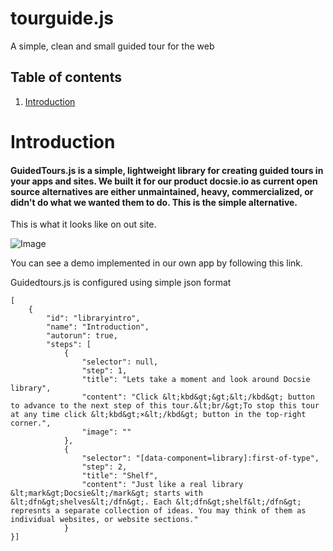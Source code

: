 # tourguide.js
A simple, clean and small guided tour for the web
## Table of contents
1. [Introduction](#introduction)

# Introduction
#### GuidedTours.js is a simple, lightweight library for creating guided tours in your apps and sites. We built it for our product docsie.io as current open source alternatives are either unmaintained, heavy, commercialized, or didn't do what we wanted them to do.  This is the simple alternative.

This is what it looks like on out site.

![Image](https://cdn.docsie.io/boo_n1TwSJpcgsSAN001Z/4e0b6646-8ae1-b0a7-be73-294555171710guided_tours_gif.gif)

You can see a demo implemented in our own app by following this link. 

Guidedtours.js is configured using simple json format

```
[
    {
        "id": "libraryintro",
        "name": "Introduction",
        "autorun": true,
        "steps": [
            {
                "selector": null,
                "step": 1,
                "title": "Lets take a moment and look around Docsie library",
                "content": "Click &lt;kbd&gt;&gt;&lt;/kbd&gt; button to advance to the next step of this tour.&lt;br/&gt;To stop this tour at any time click &lt;kbd&gt;×&lt;/kbd&gt; button in the top-right corner.",
                "image": ""
            },
            {
                "selector": "[data-component=library]:first-of-type",
                "step": 2,
                "title": "Shelf",
                "content": "Just like a real library &lt;mark&gt;Docsie&lt;/mark&gt; starts with &lt;dfn&gt;shelves&lt;/dfn&gt;. Each &lt;dfn&gt;shelf&lt;/dfn&gt; represnts a separate collection of ideas. You may think of them as individual websites, or website sections."
            }
}]
```



